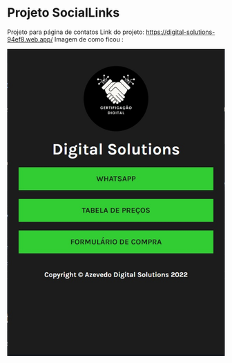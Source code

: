 # Projeto SocialLinks
 Projeto para página de contatos
 Link do projeto: https://digital-solutions-94ef8.web.app/
Imagem de como ficou :

![Imagem de como ficou :](/public/assets/img/imagem%20do%20projeto.jpg)
